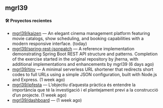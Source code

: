 ## mgrl39 












#### 🛠 Proyectos recientes

- [mgrl39/kaizen](https://github.com/mgrl39/kaizen) — An elegant cinema management platform featuring movie catalogs, show scheduling, and booking capabilities with a modern responsive interface. (today)
- [mgrl39/spring-rest-jsonpatch](https://github.com/mgrl39/spring-rest-jsonpatch) — A reference implementation demonstrating Spring Boot REST API structure and patterns. Completion of the exercise started in the original repository by jherna, with additional implementations and enhancements by mgrl39 (6 days ago)
- [mgrl39/tiny](https://github.com/mgrl39/tiny) —  A minimal serverless URL shortener that redirects short codes to full URLs using a simple JSON configuration, built with Node.js and Express. (1 week ago)
- [mgrl39/ipfesta](https://github.com/mgrl39/ipfesta) — L’objectiu d’aquesta pràctica és entendre la importància que té la investigació i el plantejament previ a la construcció d’un projecte.  (1 week ago)
- [mgrl39/dashboard](https://github.com/mgrl39/dashboard) —  (1 week ago)




